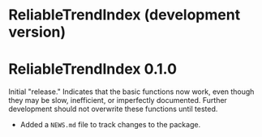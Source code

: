 # ReliableTrendIndex (development version)

# ReliableTrendIndex 0.1.0

Initial "release." Indicates that the basic functions now work, even though they may be slow, inefficient, or imperfectly documented. Further development should not overwrite these functions until tested.  

* Added a `NEWS.md` file to track changes to the package.
